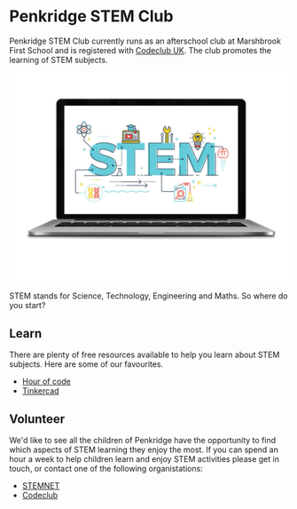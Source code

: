 # Penkridge STEM Club

Penkridge STEM Club currently runs as an afterschool club at Marshbrook First School and is registered with [Codeclub UK](https://www.codeclub.org.uk/). The club promotes the learning of STEM subjects.

![](images/stem.png)

STEM stands for Science, Technology, Engineering and Maths. So where do you start?

## Learn

There are plenty of free resources available to help you learn about STEM subjects. Here are some of our favourites.

- [Hour of code](learn/hour-of-code.md)
- [Tinkercad](learn/tinkercad.md)

## Volunteer

We'd like to see all the children of Penkridge have the opportunity to find which aspects of STEM learning they enjoy the most. If you can spend an hour a week to help children learn and enjoy STEM activities please get in touch, or contact one of the following organistations:

- [STEMNET](https://db.stemnet.org.uk/)
- [Codeclub](https://www.codeclub.org.uk/start-a-club/volunteers)
